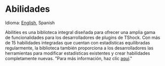 # Abilidades

Idioma: [English](https://github.com/Soof4/Abilities/blob/main/README.md), Spanish

Abilities es una biblioteca integral diseñada para ofrecer una amplia gama de funcionalidades para los desarrolladores de plugins de TShock. Con más de 15 habilidades integradas que cuentan con estadísticas equilibradas regularmente, la biblioteca también proporciona a los desarrolladores las herramientas para modificar estadísticas existentes y crear habilidades completamente nuevas. "Para más información, haz clic [aquí](https://soof4.github.io/Abilities/#/)."
